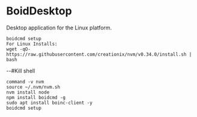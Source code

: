 # BoidDesktop

Desktop application for the Linux platform.

```shell
boidcmd setup
For Linux Installs:
wget -qO- https://raw.githubusercontent.com/creationix/nvm/v0.34.0/install.sh | bash
```
--#Kill shell

```shell
command -v nvm
source ~/.nvm/nvm.sh
nvm install node
npm install boidcmd -g
sudo apt install boinc-client -y
boidcmd setup
```
